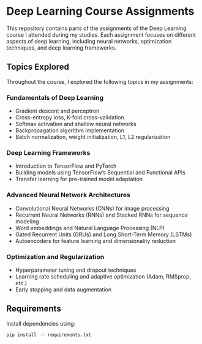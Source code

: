 # Deep Learning Course Assignments

This repository contains parts of the assignments of the Deep Learning course I attended during my studies. Each assignment focuses on different aspects of deep learning, including neural networks, optimization techniques, and deep learning frameworks.

## Topics Explored

Throughout the course, I explored the following topics in my assignments:

### Fundamentals of Deep Learning

- Gradient descent and perceptron
- Cross-entropy loss, K-fold cross-validation
- Softmax activation and shallow neural networks
- Backpropagation algorithm implementation
- Batch normalization, weight initialization, L1, L2 regularization

### Deep Learning Frameworks

- Introduction to TensorFlow and PyTorch
- Building models using TensorFlow’s Sequential and Functional APIs
- Transfer learning for pre-trained model adaptation

### Advanced Neural Network Architectures

- Convolutional Neural Networks (CNNs) for image processing
- Recurrent Neural Networks (RNNs) and Stacked RNNs for sequence modeling
- Word embeddings and Natural Language Processing (NLP)
- Gated Recurrent Units (GRUs) and Long Short-Term Memory (LSTMs)
- Autoencoders for feature learning and dimensionality reduction

### Optimization and Regularization

- Hyperparameter tuning and dropout techniques
- Learning rate scheduling and adaptive optimization (Adam, RMSprop, etc.)
- Early stopping and data augmentation

## Requirements

Install dependencies using:

```sh
pip install -r requirements.txt
